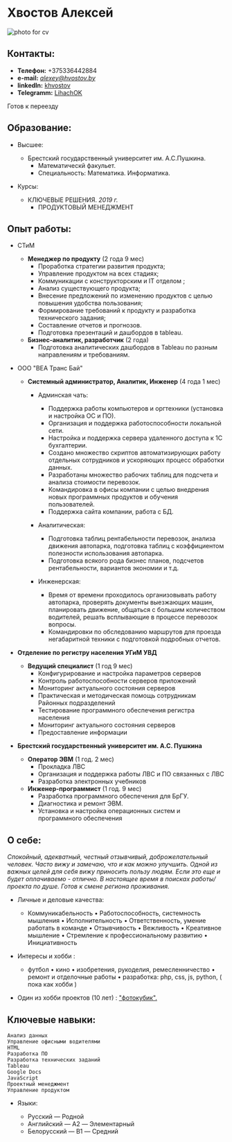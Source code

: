 # **Хвостов Алексей**
![photo for cv](http://hvostov.by/photoForCv.jpg)

## Контакты:
* **Телефон:** +375336442884
* **e-mail:** *alexey@hvostov.by*
* **linkedln:** [khvostov](https://www.linkedin.com/in/khvostov/)
* **Telegramm:** [LihachOK](https://t.me/LihachOK)

Готов к переезду
## Образование:

* Высшее:
    * Брестский государственный университет им. А.С.Пушкина.
        * Математическй факульет.
        * Специальность: Математика. Информатика.

* Курсы:
    * КЛЮЧЕВЫЕ РЕШЕНИЯ. *2019 г.*
        * ПРОДУКТОВЫЙ МЕНЕДЖМЕНТ
        
## Опыт работы:

* СТиМ
    * **Менеджер по продукту** (2 года 9 мес)
        * Проработка стратегии развития продукта;
        * Управление продуктом на всех стадиях;
        * Коммуникации с конструкторским и IT отделом ;
        * Анализ существующего продукта;
        * Внесение предложений по изменению продуктов с целью повышения удобства пользования;
        * Формирование требований к продукту и разработка технического задания;
        * Составление отчетов и прогнозов.
        * Подготовка презентаций и дашбордов в tableau.
    * **Бизнес-аналитик, разработчик** (2 года)
        * Подготовка аналитических дашбордов в Tableau по разным направлениям и требованиям.


* ООО "ВЕА Транс Бай"
    * **Системный администратор, Аналитик, Инженер** (4 года 1 мес)
        * Админская чать:
            * Поддержка работы компьютеров и оргтехники (установка и настройка ОС и ПО).
            * Организация и поддержка работоспособности локальной сети.
            * Настройка и поддержка сервера удаленного доступа к 1С бухгалтерии.
            * Создано множество скриптов автоматизирующих работу отдельных сотрудников и ускоряющих процесс обработки данных.
            * Разработаны множество рабочих таблиц для подсчета и анализа стоимости перевозок.
            * Командировка в офисы компании с целью внедрения новых программных продуктов и обучения пользователей.
            * Поддержка сайта компании, работа с БД.

        * Аналитическая:
            * Подготовка таблиц рентабельности перевозок, анализа движения автопарка, подготовка таблиц с коэффициентом полезности использования автопарка.
            * Подготовка всякого рода бизнес планов, подсчетов рентабельности, вариантов экономии и т.д.

        * Инженерская:
            * Время от времени проходилось организовывать работу автопарка, проверять документы выезжающих машин, планировать движение, общаться с большим количеством водителей, решать всплывающие в процессе перевозок вопросы.
            * Командировки по обследованию маршрутов для проезда негабаритной техники с подготовкой подробных отчетов.


* **Отделение по регистру населения УГиМ УВД**
    * **Ведущий специалист** (1 год 9 мес)
        - Конфигурирование и настройка параметров серверов
        - Контроль работоспособности серверов приложений
        - Мониторинг актуального состояния серверов
        - Практическая и методическая помощь сотрудникам Районных подразделений
        - Тестирование программного обеспечения регистра населения
        - Мониторинг актуального состояния серверов
        - Предоставление информации


* **Брестский государственный университет им. А.С. Пушкина**
    * **Оператор ЭВМ** (1 год. 2 мес)
        * Прокладка ЛВС
        * Организация и поддержка работы ЛВС и ПО связанных с ЛВС
        * Разработка электронных учебников
    * **Инженер-программист** (1 год. 9 мес)
        * Разработка программного обеспечения для БрГУ.
        * Диагностика и ремонт ЭВМ.
        * Установка и настройка операционных систем и программного обеспечения


## О себе:
*Спокойный, адекватный, честный отзывчивый, доброжелательный человек. Часто вижу и замечаю, что и как можно улучшить.
Одной из важных целей для себя вижу приносить пользу людям. Если это еще и будет оплачиваемо - отлично.
В настоящее время в поисках работы/проекта по душе.
Готов к смене региона проживания.*

* Личные и деловые качества:
    * Коммуникабельность
      • Работоспособность, системность мышления
      • Исполнительность
      • Ответственность, умение работать в команде
      • Отзывчивость
      • Вежливость
      • Креативное мышление
      • Стремление к профессиональному развитию
      • Инициативность


* Интересы и хобби :
    * футбол
      • кино
      • изобретения, рукоделия, ремесленничество
      • ремонт и отделочные работы
      • разработка: php, css, js, python, ( пока как хобби )
    

* Один из хобби проектов (10 лет) : ["фотокубик".](http://fotokubik.by/)

## Ключевые навыки:

    Анализ данных
    Управление офисными водителями
    HTML
    Разработка ПО
    Разработка технических заданий
    Tableau
    Google Docs
    JavaScript
    Проектный менеджмент
    Управление продуктом

* Языки:

    - Русский — Родной
    - Английский — A2 — Элементарный
    - Белорусский — B1 — Средний